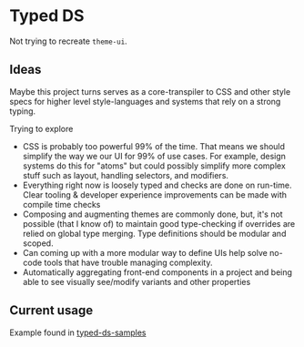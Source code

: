 # Typed DS

Not trying to recreate `theme-ui`.

## Ideas

Maybe this project turns serves as a core-transpiler to CSS and other style specs for higher level style-languages and systems that rely on a strong typing.

Trying to explore

- CSS is probably too powerful 99% of the time. That means we should simplify the way we our UI for 99% of use cases. For example, design systems do this for "atoms" but could possibly simplify more complex stuff such as layout, handling selectors, and modifiers.
- Everything right now is loosely typed and checks are done on run-time. Clear tooling & developer experience improvements can be made with compile time checks
- Composing and augmenting themes are commonly done, but, it's not possible (that I know of) to maintain good type-checking if overrides are relied on global type merging. Type definitions should be modular and scoped.
- Can coming up with a more modular way to define UIs help solve no-code tools that have trouble managing complexity.
- Automatically aggregating front-end components in a project and being able to see visually see/modify variants and other properties

## Current usage

Example found in [typed-ds-samples](../typed-ds-samples/src/test1.ts)